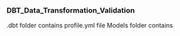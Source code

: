 ### DBT_Data_Transformation_Validation

.dbt folder contains profile.yml file
Models folder contains 
